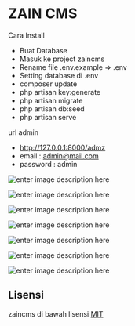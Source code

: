 # ZAIN CMS

Cara Install
- Buat Database
- Masuk ke project zaincms
- Rename file .env.example => .env
- Setting database di .env
- composer update
- php artisan key:generate
- php artisan migrate
- php artisan db:seed
- php artisan serve

url admin
- http://127.0.0.1:8000/admz
- email : admin@mail.com
- password : admin

![enter image description here](https://lh3.googleusercontent.com/SMj1RinpJGs8QEEHqC7ZTjrge-u7r7pNv699689WYxkNVwZsGF4ES4qrznjfxnjnYPTEFuyiUYpv)

![enter image description here](https://lh3.googleusercontent.com/Twu27wOfyfGnxBZgsP-u2HRyJzPjsDIqBbfjWhQe_BBuqi5ng4qt5Psdd6Js1xX7e4tESCEdDHmg)

![enter image description here](https://lh3.googleusercontent.com/IMbQN-poR8QII5QmfdkCZNP5S-0PTm5gXYkko5HaDvnId_6bfy-T-5LujCr3xn6hoGCvismL1FMZ)

![enter image description here](https://lh3.googleusercontent.com/UxT0xbv5EYY0v9hKBDA6Ju2wXIl-7LzNABeN-13u6moC0NPn1-dC1mCzLt4IzHfjfjXDlWx2A_Ie)

![enter image description here](https://lh3.googleusercontent.com/J6eYwccqoZXUFOyzcviIRs4k2k0jXvZjOpy49SPcYda9iaBwhjYshAiTgX7HVZtTREKVO1OflqJx)


![enter image description here](https://lh3.googleusercontent.com/VXtNlETmEvXmVdSHD-hEGAOLweomdi_9BSoe-knMhZu2xsfsTqWHbuzJ6G8IsKsAU5zv5h3TwlbW)

![enter image description here](https://lh3.googleusercontent.com/MgtV7sXm6FAq6skqKsLiApMtvM98p5TJ_cN4TzHONq51366hC41z-tzNVVQG_jby6_30bFYaUUrf)

## Lisensi

zaincms di bawah  lisensi [MIT](https://github.com/zainstar/zaincms/blob/master/LICENSE)
